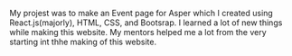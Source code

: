 My projest was to make an Event page for Asper which I created using React.js(majorly), HTML, CSS, and Bootsrap.
I learned a lot of new things while making this website.
My mentors helped me a lot from the very starting int thhe making of this website.
